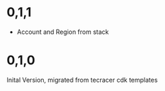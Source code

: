 # 0,1,1

- Account and Region from stack

# 0,1,0

Inital Version, migrated from tecracer cdk templates